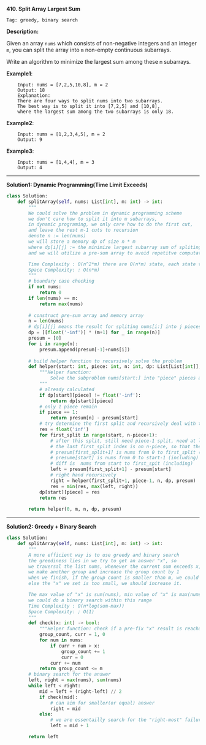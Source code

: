 **410. Split Array Largest Sum**

```Tag: greedy, binary search```

**Description:**

Given an array ```nums``` which consists of non-negative integers and an integer ```m```, you can split the array into ```m``` non-empty continuous subarrays.

Write an algorithm to minimize the largest sum among these ```m``` subarrays.



**Example1**:

        Input: nums = [7,2,5,10,8], m = 2
        Output: 18
        Explanation:
        There are four ways to split nums into two subarrays.
        The best way is to split it into [7,2,5] and [10,8],
        where the largest sum among the two subarrays is only 18.
        
**Example2**:

        Input: nums = [1,2,3,4,5], m = 2
        Output: 9
        
**Example3**:

        Input: nums = [1,4,4], m = 3
        Output: 4

-----------

**Solution1: Dynamic Programming(Time Limit Exceeds)**

```python
class Solution:
    def splitArray(self, nums: List[int], m: int) -> int:
        """
        We could solve the problem in dynamic programming scheme
        we don't care how to split it into m subarrays,
        in dynamic programing, we only care how to do the first cut,
        and leave the rest m-1 cuts to recursion
        denote n := len(nums)
        we will store a memory dp of size n * m
        where dp[i][j] := the minimize largest subarray sum of spliting nums[i:] into j pieces
        and we will utilize a pre-sum array to avoid repetitve computation

        Time Complexity : O(n^2*m) there are O(n*m) state, each state takes O(n)
        Space Complexity: : O(n*m)
        """
        # boundary case checking
        if not nums: 
            return 0
        if len(nums) == m:
            return max(nums)
        
        # construct pre-sum array and memory array
        n = len(nums)
        # dp[i][j] means the result for spliting nums[i:] into j pieces
        dp = [[float('-inf')] * (m+1) for _ in range(n)]
        presum = [0]
        for i in range(n):
            presum.append(presum[-1]+nums[i])
        
        # build helper function to recursively solve the problem
        def helper(start: int, piece: int, n: int, dp: List[List[int]], presum: List[int]) -> int:
            """Helper function:
                Solve the subproblem nums[start:] into "piece" pieces and return answer
            """
            # already calculated
            if dp[start][piece] != float('-inf'):
                return dp[start][piece]
            # only 1 piece remain
            if piece == 1:
                return presum[n] - presum[start]
            # try determine the first split and recursively deal with the rest piece-1 splits
            res = float('inf')
            for first_split in range(start, n-piece+1):
                # after this split, still need piece-1 split, need at least piece-1 elements to be splited upon
                # the last first_split index is on n-piece, so that there are piece-1 elements remaining for rest split
                # presum[first_split+1] is nums from 0 to first_split (including)
                # presume[start] is nums from 0 to start-1 (including)
                # diff is  nums from start to first_spit (including)
                left = presum[first_split+1] - presum[start]
                # right hand recursively
                right = helper(first_split+1, piece-1, n, dp, presum)
                res = min(res, max(left, right))
            dp[start][piece] = res
            return res
        
        return helper(0, m, n, dp, presum)    
```
-----------

**Solution2: Greedy + Binary Search**

```python
class Solution:
    def splitArray(self, nums: List[int], m: int) -> int:
        """
        A more efficient way is to use greedy and binary search
        the greediness lies in we try to get an answer "x", so 
        we traversal the list nums, whenever the current sum exceeds x,
        we make another group and increase the group count by 1
        when we finish, if the group count is smaller than m, we could aim for some better "x", i.e. smaller
        else the "x" we set is too small, we should increase it.

        The max value of "x" is sum(nums), min value of "x" is max(nums),
        we could do a binary search within this range
        Time Complexity : O(n*log(sum-max))
        Space Complexity: ; O(1)
        """
        def check(x: int) -> bool:
            """Helper function: check if a pre-fix "x" result is reachable or not"""
            group_count, curr = 1, 0
            for num in nums:
                if curr + num > x:
                    group_count += 1
                    curr = 0
                curr += num
            return group_count <= m
        # binary search for the answer
        left, right = max(nums), sum(nums)
        while left < right:
            mid = left + (right-left) // 2
            if check(mid):
                # can aim for smaller(or equal) answer
                right = mid
            else:
                # we are essentailly search for the "right-most" failure and plus 1 to it
                left = mid + 1

        return left 
```
